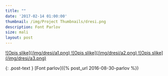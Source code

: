 ```yaml
---
title: ""
date: '2017-02-14 01:00:00'
thumbnail: /img/Project Thumbnails/dresi.png
description: Font Parlov
size: mali
layout: post
---
```


<a href="/img/dresi/a1.png" class="fluidbox">
![Opis slike](/img/dresi/a1.png)
</a>

<a href="/img/dresi/a2.png" class="fluidbox">
![Opis slike](/img/dresi/a2.png)
</a>

<a href="/img/dresi/a3.png" class="fluidbox">
![Opis slike](/img/dresi/a3.png)
</a>

{: .post-text }
[Font parlov]({% post_url 2016-08-30-parlov %})
